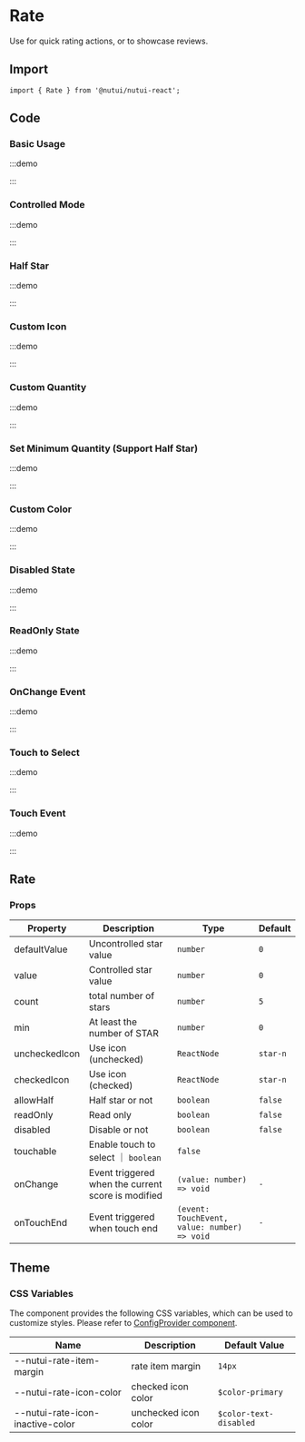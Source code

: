# Rate



Use for quick rating actions, or to showcase reviews.

## Import

```tsx
import { Rate } from '@nutui/nutui-react';
```

## Code

### Basic Usage

:::demo

<CodeBlock src='h5/demo1.tsx'></CodeBlock>

:::

### Controlled Mode

:::demo

<CodeBlock src='h5/demo2.tsx'></CodeBlock>

:::

### Half Star

:::demo

<CodeBlock src='h5/demo3.tsx'></CodeBlock>

:::

### Custom Icon

:::demo

<CodeBlock src='h5/demo4.tsx'></CodeBlock>

:::

### Custom Quantity

:::demo

<CodeBlock src='h5/demo5.tsx'></CodeBlock>

:::

### Set Minimum Quantity (Support Half Star)

:::demo

<CodeBlock src='h5/demo6.tsx'></CodeBlock>

:::

### Custom Color

:::demo

<CodeBlock src='h5/demo7.tsx'></CodeBlock>

:::

### Disabled State

:::demo

<CodeBlock src='h5/demo8.tsx'></CodeBlock>

:::

### ReadOnly State

:::demo

<CodeBlock src='h5/demo9.tsx'></CodeBlock>

:::

### OnChange Event

:::demo

<CodeBlock src='h5/demo10.tsx'></CodeBlock>

:::

### Touch to Select

:::demo

<CodeBlock src='h5/demo11.tsx'></CodeBlock>

:::

### Touch Event

:::demo

<CodeBlock src='h5/demo12.tsx'></CodeBlock>

:::

## Rate

### Props

| Property | Description | Type | Default |
| --- | --- | --- | --- |
| defaultValue | Uncontrolled star value | `number` | `0` |
| value | Controlled star value | `number` | `0` |
| count | total number of stars | `number` | `5` |
| min | At least the number of STAR | `number` | `0` |
| uncheckedIcon | Use icon (unchecked) | `ReactNode` | `star-n` |
| checkedIcon | Use icon (checked) | `ReactNode` | `star-n` |
| allowHalf | Half star or not | `boolean` | `false` |
| readOnly | Read only | `boolean` | `false` |
| disabled | Disable or not | `boolean` | `false` |
| touchable | Enable touch to select ｜ `boolean` | `false` |
| onChange | Event triggered when the current score is modified | `(value: number) => void` | `-` |
| onTouchEnd | Event triggered when touch end | `(event: TouchEvent, value: number) => void` | `-` |

## Theme

### CSS Variables

The component provides the following CSS variables, which can be used to customize styles. Please refer to [ConfigProvider component](#/en-US/component/configprovider).

| Name | Description | Default Value |
| --- | --- | --- |
| \--nutui-rate-item-margin | rate item margin | `14px` |
| \--nutui-rate-icon-color | checked icon color | `$color-primary` |
| \--nutui-rate-icon-inactive-color | unchecked icon color | `$color-text-disabled` |
